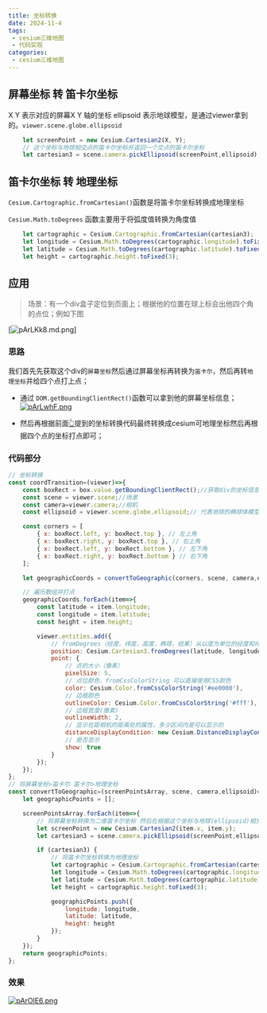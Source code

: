 ```yaml
---
title: 坐标转换
date: 2024-11-4
tags:
 - cesium三维地图
 - 代码实现
categories: 
 - cesium三维地图
---
```



## 屏幕坐标 转 笛卡尔坐标

 X Y 表示对应的屏幕X Y 轴的坐标
 ellipsoid 表示地球模型，是通过viewer拿到的。`viewer.scene.globe.ellipsoid`

```js
    let screenPoint = new Cesium.Cartesian2(X, Y);
    // 这个坐标与地球相交点的笛卡尔坐标并返回一个交点的笛卡尔坐标
    let cartesian3 = scene.camera.pickEllipsoid(screenPoint,ellipsoid);
```

## 笛卡尔坐标 转 地理坐标

`Cesium.Cartographic.fromCartesian()`函数是将笛卡尔坐标转换成地理坐标

`Cesium.Math.toDegrees` 函数主要用于将弧度值转换为角度值

```js
    let cartographic = Cesium.Cartographic.fromCartesian(cartesian3);
    let longitude = Cesium.Math.toDegrees(cartographic.longitude).toFixed(3);
    let latitude = Cesium.Math.toDegrees(cartographic.latitude).toFixed(3);
    let height = cartographic.height.toFixed(3);
```

## 应用
> 场景：有一个div盒子定位到页面上；根据他的位置在球上标会出他四个角的点位；例如下图

[![pArLKk8.md.png](https://s21.ax1x.com/2024/11/04/pArLKk8.md.png)]

### 思路

我们首先先获取这个div的`屏幕坐标`然后通过屏幕坐标再转换为`笛卡尔`，然后再转`地理坐标`并给四个点打上点；

- 通过 `DOM.getBoundingClientRect()`函数可以拿到他的屏幕坐标信息；
[![pArLwhF.png](https://s21.ax1x.com/2024/11/04/pArLwhF.png)](https://imgse.com/i/pArLwhF)

- 然后再根据前面[👆](#屏幕坐标-转-笛卡尔坐标)提到的坐标转换代码最终转换成cesium可地理坐标然后再根据四个点的坐标打点即可；

### 代码部分

```js
// 坐标转换
const coordTransition=(viewer)=>{
    const boxRect = box.value.getBoundingClientRect();//获取div的坐标信息
    const scene = viewer.scene;//场景
    const camera=viewer.camera;//相机
    const ellipsoid = viewer.scene.globe.ellipsoid;// 代表地球的椭球体模型

    const corners = [
        { x: boxRect.left, y: boxRect.top }, // 左上角
        { x: boxRect.right, y: boxRect.top }, // 右上角
        { x: boxRect.left, y: boxRect.bottom }, // 左下角
        { x: boxRect.right, y: boxRect.bottom } // 右下角
    ];

    let geographicCoords = convertToGeographic(corners, scene, camera,ellipsoid);

    // 遍历数组并打点
    geographicCoords.forEach(item=>{
        const latitude = item.longitude;
        const longitude = item.latitude;
        const height = item.height;

        viewer.entities.add({
            // fromDegrees（经度，纬度，高度，椭球，结果）从以度为单位的经度和纬度值返回Cartesian3位置
            position: Cesium.Cartesian3.fromDegrees(latitude, longitude, height),
            point: {
                // 点的大小（像素）
                pixelSize: 5,
                // 点位颜色，fromCssColorString 可以直接使用CSS颜色
                color: Cesium.Color.fromCssColorString('#ee0000'),
                // 边框颜色
                outlineColor: Cesium.Color.fromCssColorString('#fff'),
                // 边框宽度(像素)
                outlineWidth: 2,
                // 显示在距相机的距离处的属性，多少区间内是可以显示的
                distanceDisplayCondition: new Cesium.DistanceDisplayCondition(0, 150000000),
                // 是否显示
                show: true
            }
        });
    });
};
// 将屏幕坐标>笛卡尔 笛卡尔>地理坐标
const convertToGeographic=(screenPointsArray, scene, camera,ellipsoid)=> {
    let geographicPoints = [];

    screenPointsArray.forEach(item=>{
        // 将屏幕坐标转换为二维笛卡尔坐标 然后在根据这个坐标与地球(ellipsoid)相交点的笛卡尔坐标并返回一个交点的笛卡尔坐标（Cesium.Cartesian3）
        let screenPoint = new Cesium.Cartesian2(item.x, item.y);
        let cartesian3 = scene.camera.pickEllipsoid(screenPoint,ellipsoid);

        if (cartesian3) {
            // 将笛卡尔坐标转换为地理坐标
            let cartographic = Cesium.Cartographic.fromCartesian(cartesian3);
            let longitude = Cesium.Math.toDegrees(cartographic.longitude).toFixed(3);
            let latitude = Cesium.Math.toDegrees(cartographic.latitude).toFixed(3);
            let height = cartographic.height.toFixed(3);

            geographicPoints.push({
                longitude: longitude,
                latitude: latitude,
                height: height
            });
        }
    });
    return geographicPoints;
};
```

### 效果
[![pArOlE6.png](https://s21.ax1x.com/2024/11/04/pArOlE6.png)](https://imgse.com/i/pArOlE6)